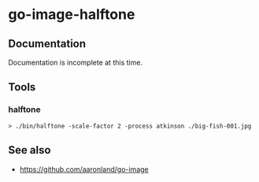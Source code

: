 # go-image-halftone

## Documentation

Documentation is incomplete at this time.

## Tools

### halftone

```
> ./bin/halftone -scale-factor 2 -process atkinson ./big-fish-001.jpg
```

## See also

* https://github.com/aaronland/go-image
